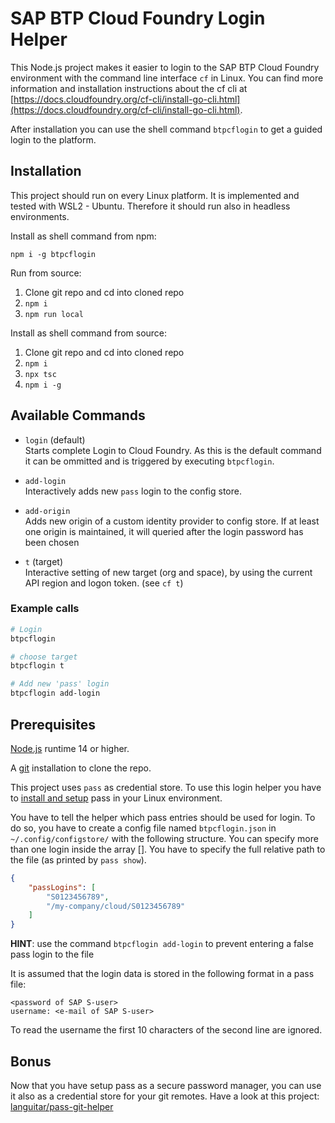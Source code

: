 # SAP BTP Cloud Foundry Login Helper

This Node.js project makes it easier to login to the SAP BTP Cloud Foundry environment with the command line interface `cf` in Linux.
You can find more information and installation instructions about the cf cli at
[https://docs.cloudfoundry.org/cf-cli/install-go-cli.html](https://docs.cloudfoundry.org/cf-cli/install-go-cli.html).

After installation you can use the shell command `btpcflogin` to get a guided login to the platform.

## Installation

This project should run on every Linux platform.
It is implemented and tested with WSL2 - Ubuntu.
Therefore it should run also in headless environments.

Install as shell command from npm:

`npm i -g btpcflogin`

Run from source:

1. Clone git repo and cd into cloned repo
2. `npm i`
3. `npm run local`

Install as shell command from source:

1. Clone git repo and cd into cloned repo
2. `npm i`
3. `npx tsc`
4. `npm i -g`

## Available Commands

- `login` (default)  
  Starts complete Login to Cloud Foundry. As this is the default command it can be ommitted and is triggered by executing `btpcflogin`.

- `add-login`  
  Interactively adds new `pass` login to the config store.

- `add-origin`  
  Adds new origin of a custom identity provider to config store. If at least one origin is maintained, it will queried after the login password has been chosen

- `t` (target)  
  Interactive setting of new target (org and space), by using the current API region and logon token. (see `cf t`)

### Example calls

```sh
# Login
btpcflogin

# choose target
btpcflogin t

# Add new 'pass' login
btpcflogin add-login
```

## Prerequisites

[Node.js](https://nodejs.org/en/download/package-manager/#nvm) runtime 14 or higher.

A [git](https://git-scm.com/book/en/v2/Getting-Started-Installing-Git) installation to clone the repo.

This project uses `pass` as credential store.
To use this login helper you have to [install and setup](https://www.passwordstore.org/) pass in your Linux environment.

You have to tell the helper which pass entries should be used for login.
To do so, you have to create a config file named `btpcflogin.json` in `~/.config/configstore/` with the following structure.
You can specify more than one login inside the array [].
You have to specify the full relative path to the file (as printed by `pass show`).

``` json
{
    "passLogins": [
        "S0123456789",
        "/my-company/cloud/S0123456789"
    ]
}
```

**HINT**: use the command `btpcflogin add-login` to prevent entering a false pass login to the file

It is assumed that the login data is stored in the following format in a pass file:

``` pass
<password of SAP S-user>
username: <e-mail of SAP S-user>
```

To read the username the first 10 characters of the second line are ignored.

## Bonus

Now that you have setup pass as a secure password manager, you can use it also as a credential store for your git remotes.
Have a look at this project: [languitar/pass-git-helper](https://github.com/languitar/pass-git-helper)
